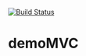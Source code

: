 [![Build Status](https://travis-ci.org/Nerdkz/demoMVC.svg?branch=master)](https://travis-ci.org/Nerdkz/demoMVC)

# demoMVC
